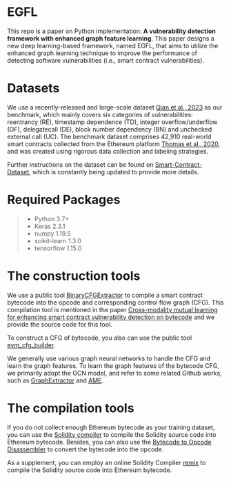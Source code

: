 # EGFL
This repo is a paper on Python implementation: **A vulnerability detection framework with enhanced graph feature learning**. This paper designs a new deep learning-based framework, named EGFL, that aims to utilize the enhanced graph learning technique to improve the performance of detecting software vulnerabilities (i.e., smart contract vulnerabilities).

# Datasets
We use a recently-released and large-scale dataset [Qian et al., 2023](https://dl.acm.org/doi/10.1145/3543507.3583367) as our benchmark, which mainly covers six categories of vulnerabilities: reentrancy (RE), timestamp dependence (TD), integer overflow/underflow (OF), delegatecall (DE), block number dependency (BN) and unchecked external call (UC). The benchmark dataset comprises 42,910 real-world smart contracts collected from the Ethereum platform [Thomas et al., 2020](https://ieeexplore.ieee.org/document/9284023), and was created using rigorous data collection and labeling strategies. 

Further instructions on the dataset can be found on [Smart-Contract-Dataset](https://github.com/Messi-Q/Smart-Contract-Dataset), which is constantly being updated to provide more details.

# Required Packages
> - Python 3.7+
> - Keras 2.3.1
> - numpy 1.19.5
> - scikit-learn 1.3.0
> - tensorflow 1.15.0


# The construction tools
We use a public tool [BinaryCFGExtractor](https://github.com/Messi-Q/BinaryCFGExtractor) to compile a smart contract bytecode into the opcode and corresponding control flow graph (CFG). This compilation tool is mentioned in the paper [Cross-modality mutual learning
for enhancing smart contract vulnerability detection on bytecode](https://dl.acm.org/doi/10.1145/3543507.3583367) and we provide the source code for this tool.

To construct a CFG of bytecode, you also can use the public tool [evm_cfg_builder](https://github.com/crytic/evm_cfg_builder).

We generally use various graph neural networks to handle the CFG and learn the graph features. To learn the graph features of the bytecode CFG, we primarily adopt the GCN model, and refer to some related Github works, such as [GraphExtractor](https://github.com/Messi-Q/SourceGraphExtractor) and [AME](https://github.com/Messi-Q/AMEVulDetector).


# The compilation tools
If you do not collect enough Ethereum bytecode as your training dataset, you can use the [Solidity compiler](https://github.com/ethereum/solidity/releases) to compile the Solidity source code into Ethereum bytecode. Besides, you can also use the [Bytecode to Opcode Disassembler](https://etherscan.io/opcode-tool) to convert the bytecode into the opcode.

As a supplement, you can employ an online Solidity Compiler [remix](https://remix.ethereum.org/) to compile the Solidity source code into Ethereum bytecode.
